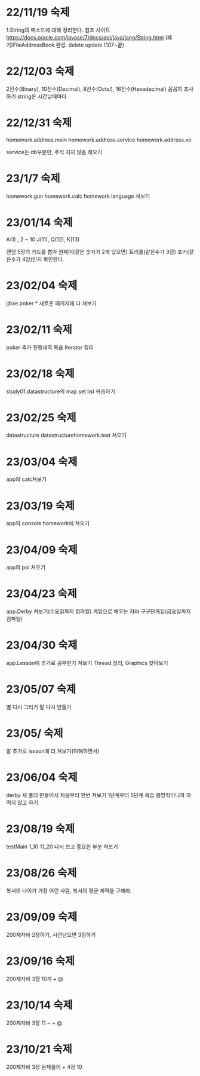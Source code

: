 22/11/19 숙제
=====
1.String의 메소드에 대해 정리한다. 
참조 사이트 https://docs.oracle.com/javase/7/docs/api/java/lang/String.html
(폐기)FileAddressBook 완성.
	delete update (107~끝)

# 22/12/03 숙제

2진수(Binary), 10진수(Decimal), 8진수(Octal), 16진수(Hexadecimal) 꼼꼼히 조사하기
string은 시간날때마다 
	

# 22/12/31 숙제

homework.address.main
homework.address.service
homework.address.vo

service는 db부분만, 주석 치지 않음
해오기

# 23/1/7 숙제

homework.gun
homework.calc
homework.language
쳐보기

# 23/01/14 숙제

A(1) , 2 ~ 10
J(11), Q(12), K(13)

랜덤 5장의 카드를 뽑아 원페어(같은 숫자가 2개 있으면) 트리플(같은수가 3장) 포카(같은수가 4장)인지 확인한다.

# 23/02/04 숙제
jjbae.poker * 새로운 패키지에 다 쳐보기

# 23/02/11 숙제
poker 추가 진행내역 복습
Iterator 정리

# 23/02/18 숙제
study01.datastructure의 map set list 복습하기

# 23/02/25 숙제
datastructure datastructurehomework.test 쳐오기

# 23/03/04 숙제
app의 calc쳐보기
# 23/03/19 숙제
app의 console homework에 쳐오기

# 23/04/09 숙제
app의 poi 쳐오기

# 23/04/23 숙제
app.Derby 쳐보기(수요일까지 컴파일)
게임으로 배우는 자바 구구단게임(금요일까지 컴파일)

# 23/04/30 숙제
app.Lesson에 추가로 공부한거 쳐보기
Thread 정리, Graphics 찾아보기

# 23/05/07 숙제
별 다시 그리기
말 다시 만들기

# 23/05/ 숙제
말 추가로 lesson에 더 쳐보기(이해하면서)

# 23/06/04 숙제
derby 새 폴더 만들어서 처음부터 한번 쳐보기
1단계부터 5단계 복습
봄방학이니까 까먹지 않고 하기

# 23/08/19 숙제
testMain 1_10
11_20
다시 보고 중요한 부분 쳐보기

# 23/08/26 숙제
복서의 나이가 가장 어린 사람, 복서의 평균 체력을 구해라.

# 23/09/09 숙제
200제자바 2장하기, 시간남으면 3장하기

# 23/09/16 숙제
200제자바 3장 10개 + @

# 23/10/14 숙제
200제자바 3장 11 ~ + @

# 23/10/21 숙제
200제자바 3장 문제풀이 + 4장 10
